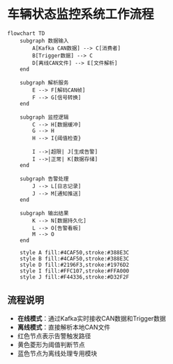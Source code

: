 # 车辆状态监控系统工作流程

```mermaid
flowchart TD
    subgraph 数据输入
        A[Kafka CAN数据] --> C[消费者]
        B[Trigger数据] --> C
        D[离线CAN文件] --> E[文件解析]
    end

    subgraph 解析服务
        E --> F[解码CAN帧]
        F --> G[信号转换]
    end

    subgraph 监控逻辑
        C --> H[数据缓冲]
        G --> H
        H --> I{阈值检查}

        I -->|超限| J[生成告警]
        I -->|正常| K[数据存储]
    end

    subgraph 告警处理
        J --> L[日志记录]
        J --> M[通知推送]
    end

    subgraph 输出结果
        K --> N[数据持久化]
        L --> O[告警看板]
        M --> O
    end

    style A fill:#4CAF50,stroke:#388E3C
    style B fill:#4CAF50,stroke:#388E3C
    style D fill:#2196F3,stroke:#1976D2
    style I fill:#FFC107,stroke:#FFA000
    style J fill:#F44336,stroke:#D32F2F
```

## 流程说明
- **在线模式**：通过Kafka实时接收CAN数据和Trigger数据
- **离线模式**：直接解析本地CAN文件
- 红色节点表示告警触发路径
- 黄色菱形为阈值判断节点
- 蓝色节点为离线处理专用模块